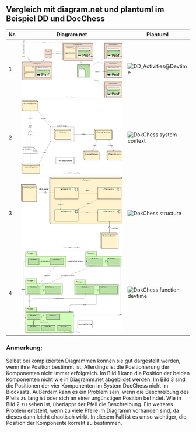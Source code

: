 ## Vergleich mit diagram.net und plantuml im Beispiel DD und DocChess

Nr.| Diagram.net     | Plantuml        | 
| ----------- | ----------- | ----------- | 
|1|![DD_ActivitiesAtDevTime.drawio](/DD/DD_ActivitiesAtDevTime.drawio.svg)|![DD_Activities@Devtime](https://www.plantuml.com/plantuml/png/hLRlJzim4FtklyBgFY1LAW8s42kbWlxOj6cR4DqtGDCrlYHU73jod6xLnF--SvA65iewKF8XSNJlBlVUnI-vo1rOLwIAJoO_BWCd5z99p2yck70oHRQdC7JS6Mvb53ikf4K26SrOdaYTWOMKyp-Cqw6Dm7hfZmz6kvbRAgI0JK4rWH44IMHDeSNOA6Fvcp34ao0eu_VbcJgI8GJkLTNcx_40ZjUg1IRDZ4RjNjbSUBJHd1S0TAImdN827CmXNw_sDEaqm8saFIKrkcM6t5WN6tRFMFyQ5VewNq53XBRF8USsRPxOfucYCbaT4RXeGgoSNAVRRI3yQjpjTlXWC2Rj2YTrnByHPZZqgR2QsDhOAVcB2K3nxvWxFjKBQOrEIVEgpFGt1eL_RTP3LRLvsSO1dZxmRyRVkLBWGb9q_nTONsU2cJ9BdymlQr3Tq-6QEZVdv-UV9jExklzozXKiU3J13Y77llyHALS-WAPHGOKNjL5cL4Wb-0pj0ktpok1sPQha5oiJjgFCqIDbFgEcdPjlKIVwVtNY3NNelTcfZTokpLH1xcJ0HmYQh4WbEsNvsOuiRsjPxXzep1njd9r4ahQ8g7Q8l7jAvCeQKPGslPDDsXORtGwRumSshqa_MT5mH6DiT2YZFh_LFLMQ4osStuLqzVv7bxmSEIqoagnJyZWiYT3XUsZSkVDH-hnhp4mkdR7B4Xn9nnYPR4_qXjvIgvkXDuAv8XS_ypwzBo2FKPpr1mFlhU2yzBVQqHULV9glMY2ZzqtGIZJqc6-Jwi4pzOgSQZ7m46fbAoWhyfZvuBDjaLWoN3ByTnMbAWISR0K45eaOeoXXv5P8HOlJouCGn7pkNR5EI7OasFhRLcjMPwKlp69xvV3ytulalPjO2e7wJlHumfAD-zHJNRi7Te5Qq4_INm00 "DD_Activities@Devtime")|
|2|![DokChess_system_context.drawio](/DokChess/drawio/DokChess_system_context.svg)|![DokChess system context](https://www.plantuml.com/plantuml/png/bTEzJiCm403WtKznQWUcCZ2sKLMrL4m8f2u8iHZxabXrpf5_H0hYjNW1NenhKagL8IqU8YMvxow-SnOXIXzJPU7MgLM98K3OXOWLA4SHcoYkBEOHeWDlYZA2DXvLD8w4cDuZ1LLQeqhqS8S5eP-2v0mmplFyHYcnZvLKM8JHfakxKQx6qJwgUz3UmzWQmcijGudwGm0lSfgHFdpK2BBi060-tsjzhF4fkjYdfPDUmyeQfDY2THFHaxI_M-faSvITMxcgJXnOj1iOWAe77vtT5TP5UAYH31MmT6uxuEkUN_llhpodH0NI0CC-8nrgWnQ73FtrXrbanarvGys3uYI-7G2r8Ro42319apct1iQlLghjx6GUiscMfO2S-8NU3V8PG7v9y9mAqG2hqq6UyLjNLOaCf_5HgAxeFtY__2dbJFKvpqSZH5WcLMePqOWQ9feTNiAEmVlMNX3EBGKIn5SUmO8L_sG_ "DokChess system context")|
|3|![DokChess_system_structure.drawio](/DokChess/drawio/DokChess_system_structure.svg)|![DokChess structure](https://www.plantuml.com/plantuml/png/ZPF1JXin48RlVeeH76YbRejwX2IYX41lHSe50JqukxDUQxtZrNYi9bHvhRv0NwoJ1P9MH0KVBCl-ltyyl-op99ObTm4kOZbjC2L8mhcKp6YE0jO24e6zQmGgprYAZsHCQZtrbcq7Fmtee5ZXqt8pBYF9N5O1zO0x6uQ3zJ2NiUiZ8SdhyhKnW-_1U3okdcvt0ACHp5T9i8F916o22WxhklvSbez-Tog-MKJBLN7DKM8RmtTbfizb7w5b_qnjeNdlCJ0w3BG7IFm2c97pX7kqI2-r_FjNNLCcX_lSSUU-tlLySxvf0wR1gt1eVBOKPB81qjy9BBVm5hsEOUL25FZM8tboS1vZ-n-BNHpcgBL4O7FPG6m8WS7ghH_GEu4Vo1NI1tq925yziYqRNVaaq0RBo4PpBOh99W4uN0HRjgT1C_fOsTHWTNeo6kM4Ml6UuC5ZWpG0h8Jc-ng1t7cHW5SPWtWDyZOxezmR2sgADVA_j693TUItuZFMr0Ps2SMxuq9VqWdCF7twafEp2pHgLHo_Bq2t0oQyi8BUc3EaIZ_P7m00 "DokChess structure")|
|4|![DokChess_functions_devtime.drawio](/DokChess/drawio/DokChess_functions_devtime.svg)|![DokChess function devtime](https://www.plantuml.com/plantuml/png/ZPNVRjCm5CRlynHMkQXKgMXhch6oADhADWc9YOdT8CIDsvmuHtME8yT1wg2lnGlmOZX_21rrGd8HEJhdy_dbitryNHYkJPb9Tgksxr8e2fQKj3MeYCNmpM06tbH2OfXHJAD83OjHGvtW5Jkad6kUCVRTO_R9-NR71RHVrNElo3oPlGH6IcTSre53_QvcuIJaoFIfH0Appu4fRLBb7JpF-rDl4eQFpJ2As5Vwl5PSnnF62vQVirUR5PpneAtoj-faDdlWIBFPX8NXWufBMQcj9kiqfufcQeTcqMaElLnt9Em_D5oB8QvRI7WfJPFlAERt0nvhtfC1dV1jAyFp4OoVG82aXj4VmVYK8qXTYnoWotxG4-6_jACSrRz-9WcL91hYhfu3-579lP3AVCo1aCHQgPs3E1YmjYjMR70ZKPaKTcvsVmJxZPG2Ccoz3WR8lvJ2GNhHJteFqhL7tmmeK9JQ8RdyZmJeHXk7RZMmy0Qaj2Qw3jxPiM_sJCtdKRFRfJNkgke0hsDUf11VlGt3PuGKA8gwn6LFeYX16XH0riWxdQ6n1BLkELpWMFS18G5Tg_n65VHXlIpYJTj5PskeYEsV0tcsBzavyhuvoi9QujacCIB97vEq797aJP48z4lGh0QjsvjBYMGl47f616rQRtv4JQSvIQ_zhg8BTpHeehuxUi7KV6xtS3Uwx4OhUnLS0yNs6liD "DokChess function devtime")|


### Anmerkung:
Selbst bei komplizierten Diagrammen können sie gut dargestellt werden, wenn ihre Position bestimmt ist. Allerdings ist die Positionierung der Komponenten nicht immer erfolgreich. Im Bild 1 kann die Position der beiden Komponenten nicht wie in Diagramm.net abgebildet werden. Im Bild 3 sind die Positionen der vier Komponenten im System DocChess nicht im Blocksatz. Außerdem kann es ein Problem sein, wenn die Beschreibung des Pfeils zu lang ist oder sich an einer ungünstigen Position befindet. Wie in Bild 2 zu sehen ist, überlappt der Pfeil die Beschreibung. Ein weiteres Problem entsteht, wenn zu viele Pfeile im Diagramm vorhanden sind, da dieses dann leicht chaotisch wirkt. In diesem Fall ist es umso wichtiger, die Position der Komponente korrekt zu bestimmen.